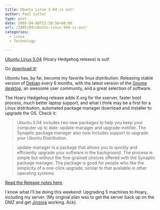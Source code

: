 ```yaml
---
title: Ubuntu Linux 5.04 is out!
author: Paul Cutler
type: post
date: 2005-04-08T12:39:56+00:00
url: /2005/04/ubuntu-linux-504-is-out/
categories:
  - Linux
  - Technology

---
```

[Ubuntu Linux 5.04][1] (Hoary Hedgehog release) is out!

Go [download it!][2]

Ubuntu has, by far, become my favorite linux distribution. Releasing stable version of [Debian][3] every 6 months, with the latest version of the [Gnome desktop][4], an awesome user community, and a great selection of software.

The Hoary Hedgehog release adds X.org for the xserver, faster boot process, much better laptop support, and what I think may be a first for a Linux distribution, automated package manager download and installer to upgrade the OS. Check it:

> Ubuntu 5.04 includes two new packages to help you keep your computer up to date: update-manager and upgrade-notifier. The Synaptic package manager also now includes support to upgrade your Ubuntu Distribution.
  
> update-manager is a package that allows you to quickly and efficiently upgrade your software in the background. The process is simple but without the fine-grained choices offered with the Synaptic package manager. The package is good for people who like the simplicity of a one-click upgrade, similar to that available in other operating systems. 

[Read the Release notes here][5].

I know what I&#8217;ll be doing this weekend: Upgrading 5 machines to Hoary, including my server. (My original plan was to get the server back up on the DMZ and get [Jinzora][6] working. Ack).

 [1]: http://www.ubuntulinux.org/
 [2]: http://www.ubuntulinux.org/download/
 [3]: http://www.debian.org
 [4]: http://www.gnome.org
 [5]: http://www.ubuntulinux.org/support/ReleaseNotes504/
 [6]: http://www.jinzora.com